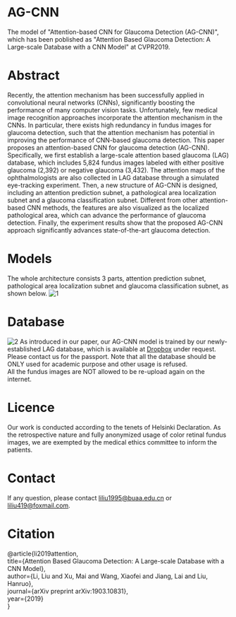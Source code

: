 # AG-CNN
The model of "Attention-based CNN for Glaucoma Detection (AG-CNN)", which has been poblished as "Attention Based Glaucoma Detection: A Large-scale Database with a CNN Model" at CVPR2019.

# Abstract
Recently, the attention mechanism has been successfully applied in convolutional neural networks (CNNs), significantly boosting the performance of many computer vision tasks. Unfortunately, few medical image recognition approaches incorporate the attention mechanism in the CNNs. In particular, there exists high redundancy in fundus images for glaucoma detection, such that the attention mechanism has potential in improving the performance of CNN-based glaucoma detection. This paper proposes an attention-based CNN for glaucoma detection (AG-CNN). Specifically, we first establish a large-scale attention based glaucoma (LAG) database, which includes 5,824 fundus images labeled with either positive glaucoma (2,392) or negative glaucoma (3,432). The attention maps of the ophthalmologists are also collected in LAG database through a simulated eye-tracking experiment. Then, a new structure of AG-CNN is designed, including an attention prediction subnet, a pathological area localization subnet and a glaucoma classification subnet. Different from other attention-based CNN methods, the features are also visualized as the localized pathological area, which can advance the performance of glaucoma detection. Finally, the experiment results show that the proposed AG-CNN approach significantly advances state-of-the-art glaucoma detection.


# Models
The whole architecture consists 3 parts, attention prediction subnet, pathological area localization subnet and glaucoma classification subnet, as shown below.
![1](https://github.com/smilell/AG-CNN/blob/master/fullnet_1.PNG)


# Database
![2](https://github.com/smilell/AG-CNN/blob/master/database2.png)
As introduced in our paper, our AG-CNN model is trained by our newly-established LAG database, which is available at [Dropbox](https://www.dropbox.com/s/nwvvk2fkb4t57f3/LAG_database.rar?dl=0) under request. Please contact us for the passport. 
Note that all the database should be ONLY used for academic purpose and other usage is refused.  
All the fundus images are NOT allowed to be re-upload again on the internet.

# Licence
Our work is conducted according to the tenets of Helsinki Declaration. As the retrospective nature and fully anonymized usage of color retinal fundus images, we are exempted by the medical ethics committee to inform the patients. 


# Contact
If any question, please contact liliu1995@buaa.edu.cn or liliu419@foxmail.com.


# Citation
@article{li2019attention,  
  title={Attention Based Glaucoma Detection: A Large-scale Database with a CNN Model},  
  author={Li, Liu and Xu, Mai and Wang, Xiaofei and Jiang, Lai and Liu, Hanruo},  
  journal={arXiv preprint arXiv:1903.10831},  
  year={2019}  
}

